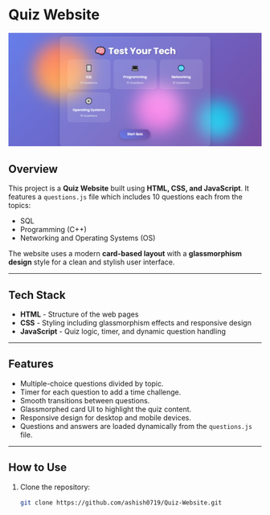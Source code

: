 # Quiz Website

![Quiz Website Preview](./img.png)

## Overview

This project is a **Quiz Website** built using **HTML, CSS, and JavaScript**. It features a `questions.js` file which includes 10 questions each from the topics:

- SQL
- Programming (C++)
- Networking and Operating Systems (OS)

The website uses a modern **card-based layout** with a **glassmorphism design** style for a clean and stylish user interface.

---

## Tech Stack

- **HTML** - Structure of the web pages  
- **CSS** - Styling including glassmorphism effects and responsive design  
- **JavaScript** - Quiz logic, timer, and dynamic question handling  

---

## Features

- Multiple-choice questions divided by topic.
- Timer for each question to add a time challenge.
- Smooth transitions between questions.
- Glassmorphed card UI to highlight the quiz content.
- Responsive design for desktop and mobile devices.
- Questions and answers are loaded dynamically from the `questions.js` file.

---

## How to Use

1. Clone the repository:
   ```bash
   git clone https://github.com/ashish0719/Quiz-Website.git
